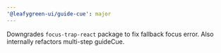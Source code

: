 ```yaml
---
'@leafygreen-ui/guide-cue': major
---
```


Downgrades `focus-trap-react` package to fix fallback focus error. Also internally refactors multi-step guideCue.
